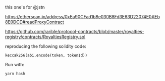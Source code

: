 this one's for @jstn

https://etherscan.io/address/0xEa90CFad1b8e030B8Fd3E63D22074E0AEb8E0DCD#readProxyContract

https://github.com/rarible/protocol-contracts/blob/master/royalties-registry/contracts/RoyaltiesRegistry.sol

reproducing the following solidity code:

```
keccak256(abi.encode(token, tokenId))
```

Run with:

```
yarn hash
```
